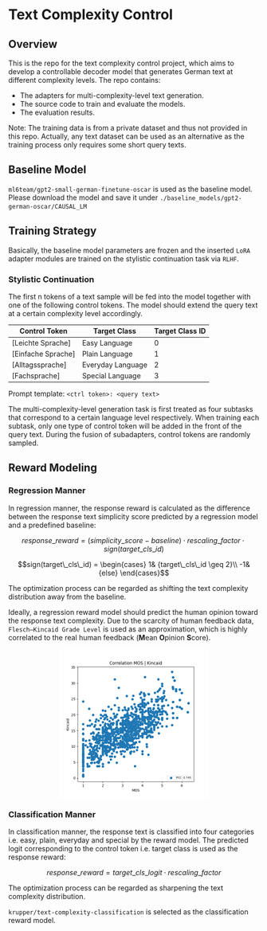 # Text Complexity Control
## Overview
This is the repo for the text complexity control project,
which aims to develop a controllable decoder model that generates German text at different complexity levels.
The repo contains:

- The adapters for multi-complexity-level text generation.
- The source code to train and evaluate the models.
- The evaluation results.

Note: The training data is from a private dataset and thus not provided in this repo.
Actually, any text dataset can be used as an alternative as the training process only requires some short query texts.

## Baseline Model
`ml6team/gpt2-small-german-finetune-oscar` is used as the baseline model.
Please download the model and save it under `./baseline_models/gpt2-german-oscar/CAUSAL_LM`

## Training Strategy
Basically, the baseline model parameters are frozen and the inserted `LoRA` adapter modules are trained on the stylistic
continuation task via `RLHF`.
### Stylistic Continuation
The first n tokens of a text sample will be fed into the model together with one of the following control tokens.
The model should extend the query text at a certain complexity level accordingly.

| Control Token        | Target Class      | Target Class ID |
|----------------------|-------------------|-----------------|
| \[Leichte Sprache\]  | Easy Language     | 0               |
| \[Einfache Sprache\] | Plain Language    | 1               |
| \[Alltagssprache\]   | Everyday Language | 2               |
| \[Fachsprache\]      | Special Language  | 3               |

Prompt template: `<ctrl token>: <query text>`

The multi-complexity-level generation task is first treated as four subtasks that correspond to a certain language level respectively.
When training each subtask, only one type of control token will be added in the front of the query text.
During the fusion of subadapters, control tokens are randomly sampled.

## Reward Modeling

### Regression Manner
In regression manner, the response reward is calculated as the difference between the response text simplicity score predicted by a regression model and a predefined baseline:
```math
response\_reward = (simplicity\_score - baseline) \cdot rescaling\_factor \cdot sign(target\_cls\_id)
```
```math
sign(target\_cls\_id) =
\begin{cases}
1& {target\_cls\_id \geq 2}\\
-1& {else}
\end{cases}
```

The optimization process can be regarded as shifting the text complexity distribution away from the baseline.

Ideally, a regression reward model should predict the human opinion toward the response text complexity.
Due to the scarcity of human feedback data, `Flesch–Kincaid Grade Level` is used as an approximation,
which is highly correlated to the real human feedback (**M**ean **O**pinion **S**core).

<p align="center">
<img src="images/pearson_mos_kincaid.png" alt="Stanford-Alpaca" style="width: 35%; min-width: 300px; display: block; margin: auto;">
</p>

### Classification Manner
In classification manner, the response text is classified into four categories i.e. easy, plain, everyday and special by the reward model.
The predicted logit corresponding to the control token i.e. target class is used as the response reward:
```math
response\_reward = target\_cls\_logit \cdot rescaling\_factor
```

The optimization process can be regarded as sharpening the text complexity distribution.

`krupper/text-complexity-classification` is selected as the classification reward model.